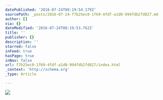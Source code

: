 ```yaml
---
datePublished: '2016-07-24T08:19:54.179Z'
sourcePath: _posts/2016-07-24-f7b25ec0-1f69-4fdf-a1d0-994fdb2fd827.md
author: []
via: {}
dateModified: '2016-07-24T08:19:53.762Z'
title: ''
publisher: {}
description: ''
starred: false
inFeed: true
hasPage: true
inNav: false
url: f7b25ec0-1f69-4fdf-a1d0-994fdb2fd827/index.html
_context: 'http://schema.org'
_type: Article

---
```

![](https://the-grid-user-content.s3-us-west-2.amazonaws.com/7004d159-d325-4ba9-b479-87baa293966a.jpg)